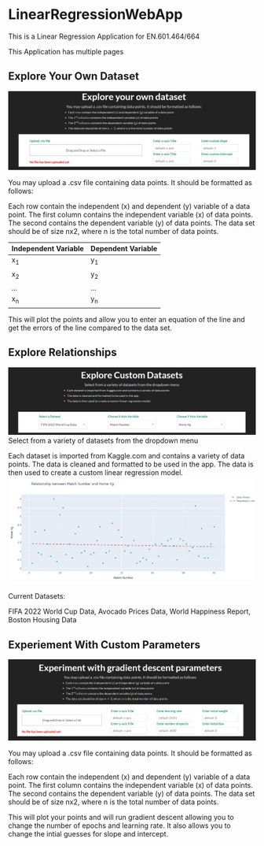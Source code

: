 # LinearRegressionWebApp

This is a Linear Regression Application for EN.601.464/664

This Application has multiple pages

## Explore Your Own Dataset

![plot](./assets/ExploreData.JPG)

You may upload a .csv file containing data points. It should be formatted as follows:
    
Each row contain the independent (x) and dependent (y) variable of a data point.
The first column contains the independent variable (x) of data points.
The second contains the dependent variable (y) of data points.
The data set should be of size nx2, where n is the total number of data points.
    
| Independent Variable | Dependent Variable |
|----------------------|--------------------|
| x<sub>1<sub>         | y<sub>1<sub>       |
| x<sub>2<sub>         | y<sub>2<sub>       |
 | ...                  | ...                |
| x<sub>n<sub>         | y<sub>n<sub>       |


This will plot the points and allow you to enter an equation of the line and get the errors of the line compared to the data set.

## Explore Relationships
![plot](./assets/ExploreCustom.JPG)
  Select from a variety of datasets from the dropdown menu

Each dataset is imported from Kaggle.com and contains a variety of data points.
The data is cleaned and formatted to be used in the app.
The data is then used to create a custom linear regression model.
![plot](./assets/CustomGraph.JPG)    

Current Datasets:
    
FIFA 2022 World Cup Data, Avocado Prices Data, World Happiness Report, Boston Housing Data
      
## Experiement With Custom Parameters

![plot](./assets/GradientDescent.JPG)

You may upload a .csv file containing data points. It should be formatted as follows:
    
Each row contain the independent (x) and dependent (y) variable of a data point.
The first column contains the independent variable (x) of data points.
The second contains the dependent variable (y) of data points.
The data set should be of size nx2, where n is the total number of data points.

This will plot your points and will run gradient descent allowing you to change the number of epochs and learning rate.
It also allows you to change the intial guesses for slope and intercept.

